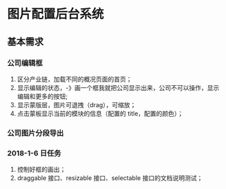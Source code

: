 # 图片配置后台系统

## 基本需求

### 公司编辑框

1. 区分产业链，加载不同的概况页面的首页；
2. 显示编辑的状态，-》画一个框我就把公司显示出来，公司不可以操作，显示编辑和更多的按钮;
3. 显示蒙版层，图片可退拽（drag），可缩放；
4. 点击蒙板显示当前的模块的信息（配置的 title，配置的颜色）；

### 公司图片分段导出

### 2018-1-6 日任务

1. 控制好框的画出；
2. draggable 接口、resizable 接口、selectable 接口的文档说明测试；
